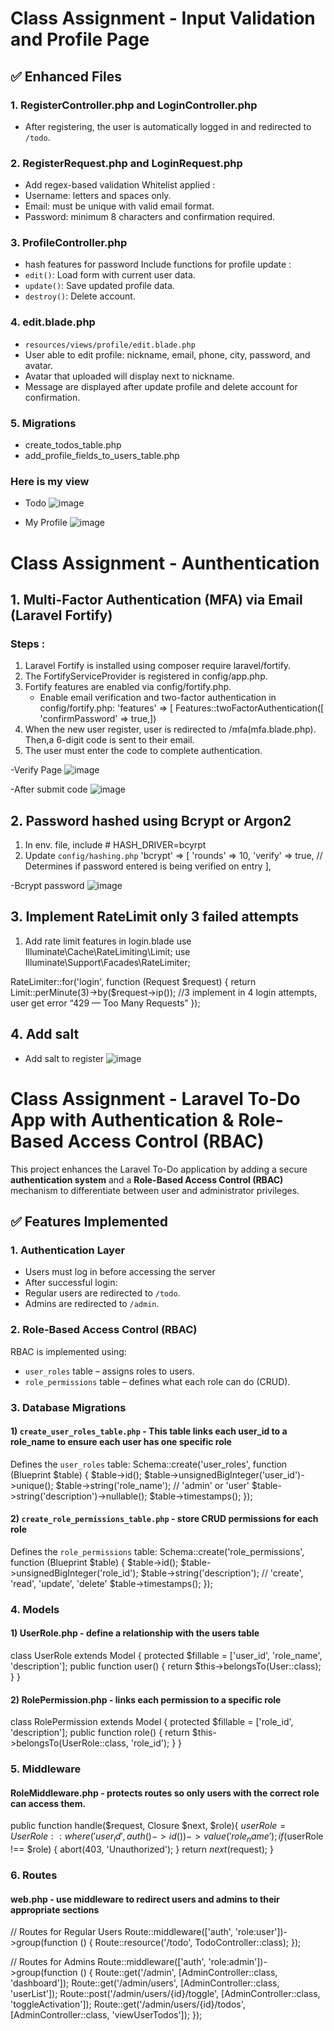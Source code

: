 # Class Assignment - Input Validation and Profile Page

## ✅ Enhanced Files

### 1. **RegisterController.php and LoginController.php**
- After registering, the user is automatically logged in and redirected to `/todo`.

### 2. **RegisterRequest.php and LoginRequest.php**
- Add regex-based validation
  Whitelist applied :
- Username: letters and spaces only.
- Email: must be unique with valid email format.
- Password: minimum 8 characters and confirmation required.

### 3. **ProfileController.php**
- hash features for password
Include functions for profile update :
- `edit()`: Load form with current user data.
- `update()`: Save updated profile data.
- `destroy()`: Delete account.
 
### 4. **edit.blade.php**
- `resources/views/profile/edit.blade.php`
- User able to edit profile: nickname, email, phone, city, password, and avatar.
- Avatar that uploaded will display next to nickname.
- Message are displayed after update profile and delete account for confirmation.

### 5. **Migrations**
- create_todos_table.php
- add_profile_fields_to_users_table.php

### Here is my view
- Todo
![image](https://github.com/user-attachments/assets/46cb9f7a-b031-4e9f-880f-38edd53a753b)

- My Profile 
![image](https://github.com/user-attachments/assets/39cdb8d1-d851-41f6-804a-102472ba0559)

# Class Assignment - Aunthentication

## 1. Multi-Factor Authentication (MFA) via Email (Laravel Fortify)
### Steps : 
1. Laravel Fortify is installed using composer require laravel/fortify.
2. The FortifyServiceProvider is registered in config/app.php.
3. Fortify features are enabled via config/fortify.php.
    - Enable email verification and two-factor authentication in config/fortify.php:
    'features' => [
    Features::twoFactorAuthentication([
        'confirmPassword' => true,])
5. When the new user register, user is redirected to /mfa(mfa.blade.php). Then,a 6-digit code is sent to their email.
7. The user must enter the code to complete authentication.

-Verify Page
![image](https://github.com/user-attachments/assets/afd4f0be-d074-4202-a2c7-81ea8449a9bd)

-After submit code
![image](https://github.com/user-attachments/assets/29ce65bd-24c6-43e4-8ea2-9d9bb584bd63)
## 2. Password hashed using Bcrypt or Argon2
1. In env. file, include # HASH_DRIVER=bcyrpt
2. Update `config/hashing.php`
   'bcrypt' => [
 'rounds' => 10, 
 'verify' => true, // Determines if password entered is being verified on entry
],
   
-Bcrypt password
![image](https://github.com/user-attachments/assets/6e148994-756b-4458-a74f-631d802e0806)

## 3. Implement RateLimit only 3 failed attempts
1. Add rate limit features in login.blade
   use Illuminate\Cache\RateLimiting\Limit;
use Illuminate\Support\Facades\RateLimiter;

RateLimiter::for('login', function (Request $request) {
    return Limit::perMinute(3)->by($request->ip()); //3 implement in 4 login attempts, user get error “429 — Too Many Requests”
});

## 4. Add salt
- Add salt to register
![image](https://github.com/user-attachments/assets/c7338384-d39a-41b9-b94c-2af6a87e49c6)

# Class Assignment - Laravel To-Do App with Authentication & Role-Based Access Control (RBAC)

This project enhances the Laravel To-Do application by adding a secure **authentication system** and a **Role-Based Access Control (RBAC)** mechanism to differentiate between user and administrator privileges.

## ✅ Features Implemented

### 1. Authentication Layer
- Users must log in before accessing the server
- After successful login:
- Regular users are redirected to `/todo`.
- Admins are redirected to `/admin`.

### 2. Role-Based Access Control (RBAC)
RBAC is implemented using:
- `user_roles` table – assigns roles to users.
- `role_permissions` table – defines what each role can do (CRUD).

### 3. Database Migrations
#### 1) `create_user_roles_table.php` - This table links each user_id to a role_name to ensure each user has one specific role
Defines the `user_roles` table:
Schema::create('user_roles', function (Blueprint $table) {
    $table->id();
    $table->unsignedBigInteger('user_id')->unique();
    $table->string('role_name'); // 'admin' or 'user'
    $table->string('description')->nullable();
    $table->timestamps();
});

#### 2) `create_role_permissions_table.php` - store CRUD permissions for each role
Defines the `role_permissions` table:
Schema::create('role_permissions', function (Blueprint $table) {
    $table->id();
    $table->unsignedBigInteger('role_id');
    $table->string('description'); // 'create', 'read', 'update', 'delete'
    $table->timestamps();
});

### 4. Models
#### 1) UserRole.php - define a relationship with the users table
class UserRole extends Model {
    protected $fillable = ['user_id', 'role_name', 'description'];
    public function user() {
        return $this->belongsTo(User::class);
    }
}

#### 2) RolePermission.php - links each permission to a specific role
class RolePermission extends Model {
    protected $fillable = ['role_id', 'description'];
    public function role() {
        return $this->belongsTo(UserRole::class, 'role_id');
    }
}

### 5. Middleware
#### RoleMiddleware.php - protects routes so only users with the correct role can access them. 
public function handle($request, Closure $next, $role){
    $userRole = UserRole::where('user_id', auth()->id())->value('role_name');
    if ($userRole !== $role) {
        abort(403, 'Unauthorized');
    }
    return $next($request);
}

### 6. Routes
#### web.php - use middleware to redirect users and admins to their appropriate sections
// Routes for Regular Users
Route::middleware(['auth', 'role:user'])->group(function () {
    Route::resource('/todo', TodoController::class);
});

// Routes for Admins
Route::middleware(['auth', 'role:admin'])->group(function () {
    Route::get('/admin', [AdminController::class, 'dashboard']);
    Route::get('/admin/users', [AdminController::class, 'userList']);
    Route::post('/admin/users/{id}/toggle', [AdminController::class, 'toggleActivation']);
    Route::get('/admin/users/{id}/todos', [AdminController::class, 'viewUserTodos']);
});
